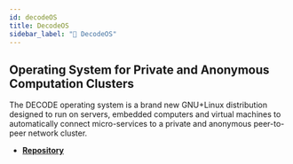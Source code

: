 ```yaml
---
id: decodeOS
title: DecodeOS
sidebar_label: "🧩 DecodeOS"
---
```


## Operating System for Private and Anonymous Computation Clusters

The DECODE operating system is a brand new GNU+Linux distribution designed to run on servers, embedded computers and virtual machines to automatically connect micro-services to a private and anonymous peer-to-peer network cluster.

- **[Repository](https://github.com/DECODEproject/decode-os/)**